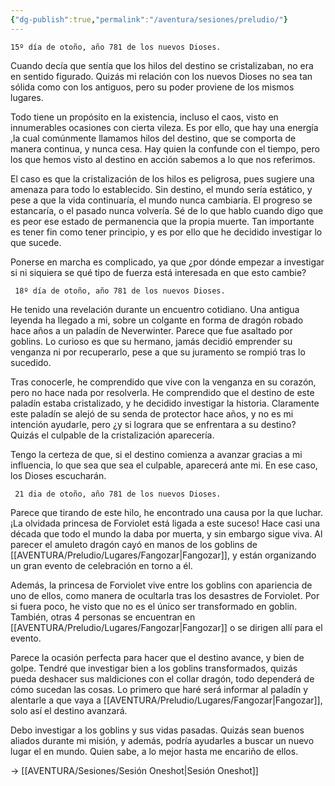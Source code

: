 ```yaml
---
{"dg-publish":true,"permalink":"/aventura/sesiones/preludio/"}
---
```


	15º día de otoño, año 781 de los nuevos Dioses.

Cuando decía que sentía que los hilos del destino se cristalizaban, no era en sentido figurado. Quizás mi relación con los nuevos Dioses no sea tan sólida como con los antiguos, pero su poder proviene de los mismos lugares. 

Todo tiene un propósito en la existencia, incluso el caos, visto en innumerables ocasiones con cierta vileza. Es por ello, que hay una energía ,la cual comúnmente llamamos hilos del destino, que se comporta de manera continua, y nunca cesa. Hay quien la confunde con el tiempo, pero los que hemos visto al destino en acción sabemos a lo que nos referimos. 

El caso es que la cristalización de los hilos es peligrosa, pues sugiere una amenaza para todo lo establecido. Sin destino, el mundo sería estático, y pese a que la vida continuaría, el mundo nunca cambiaría. El progreso se estancaría, o el pasado nunca volvería. Sé de lo que hablo cuando digo que es peor ese estado de permanencia que la propia muerte. Tan importante es tener fin como tener principio, y es por ello que he decidido investigar lo que sucede.

Ponerse en marcha es complicado, ya que ¿por dónde empezar a investigar si ni siquiera se qué tipo de fuerza está interesada en que esto cambie?

	 18º día de otoño, año 781 de los nuevos Dioses.

He tenido una revelación durante un encuentro cotidiano. Una antigua leyenda ha llegado a mi, sobre un colgante en forma de dragón robado hace años a un paladín de Neverwinter. Parece que fue asaltado por goblins. Lo curioso es que su hermano, jamás decidió emprender su venganza ni por recuperarlo, pese a que su juramento se rompió tras lo sucedido.

Tras conocerle, he comprendido que vive con la venganza en su corazón, pero no hace nada por resolverla. He comprendido que el destino de este paladín estaba cristalizado, y he decidido investigar la historia. Claramente este paladín se alejó de su senda de protector hace años, y no es mi intención ayudarle, pero ¿y si lograra que se enfrentara a su destino? Quizás el culpable de la cristalización aparecería.

Tengo la certeza de que, si el destino comienza a avanzar gracias a mi influencia, lo que sea que sea el culpable, aparecerá ante mi. En ese caso, los Dioses escucharán.

	 21 dia de otoño, año 781 de los nuevos Dioses.

Parece que tirando de este hilo, he encontrado una causa por la que luchar. ¡La olvidada princesa de Forviolet está ligada a este suceso! Hace casi una década que todo el mundo la daba por muerta, y sin embargo sigue viva. Al parecer el amuleto dragón cayó en manos de los goblins de [[AVENTURA/Preludio/Lugares/Fangozar\|Fangozar]], y están organizando un gran evento de celebración en torno a él. 

Además, la princesa de Forviolet vive entre los goblins con apariencia de uno de ellos, como manera de ocultarla tras los desastres de Forviolet. Por si fuera poco, he visto que no es el único ser transformado en goblin. También, otras 4 personas se encuentran en [[AVENTURA/Preludio/Lugares/Fangozar\|Fangozar]] o se dirigen allí para el evento. 

Parece la ocasión perfecta para hacer que el destino avance, y bien de golpe. Tendré que investigar bien a los goblins transformados, quizás pueda deshacer sus maldiciones con el collar dragón, todo dependerá de cómo sucedan las cosas. Lo primero que haré será informar al paladín y alentarle a que vaya a [[AVENTURA/Preludio/Lugares/Fangozar\|Fangozar]], solo así el destino avanzará.

Debo investigar a los goblins y sus vidas pasadas. Quizás sean buenos aliados durante mi misión, y además, podría ayudarles a buscar un nuevo lugar el en mundo. Quien sabe, a lo mejor hasta me encariño de ellos.

-> [[AVENTURA/Sesiones/Sesión Oneshot\|Sesión Oneshot]]